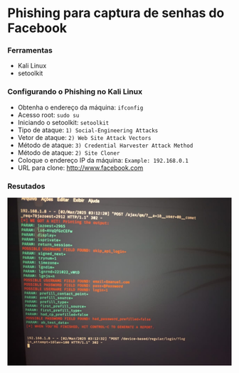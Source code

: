 # Phishing para captura de senhas do Facebook

### Ferramentas

- Kali Linux
- setoolkit

### Configurando o Phishing no Kali Linux

- Obtenha o endereço da máquina: ``` ifconfig ```
- Acesso root: ``` sudo su ```
- Iniciando o setoolkit: ``` setoolkit ```
- Tipo de ataque: ``` 1) Social-Engineering Attacks ```
- Vetor de ataque: ``` 2) Web Site Attack Vectors ```
- Método de ataque: ```3) Credential Harvester Attack Method ```
- Método de ataque: ``` 2) Site Cloner ```
- Coloque o endereço IP da máquina: ``` Example: 192.168.0.1 ```
- URL para clone: http://www.facebook.com

### Resutados

![Alt text](./teste.png "Resultado Final")
